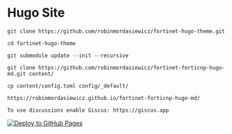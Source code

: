 # Hugo Site

```
git clone https://github.com/robinmordasiewicz/fortinet-hugo-theme.git

cd fortinet-hugo-theme

git submodule update --init --recursive

git clone https://github.com/robinmordasiewicz/fortinet-forticnp-hugo-md.git content/

cp content/config.toml config/_default/

https://robinmordasiewicz.github.io/fortinet-forticnp-hugo-md/

To use discussions enable Giscus: https://giscus.app

```

[![Deploy to GitHub Pages](https://github.com/robinmordasiewicz/fortinet-forticnp-hugo-md/actions/workflows/deploy.yaml/badge.svg)](https://github.com/robinmordasiewicz/fortinet-forticnp-hugo-md/actions/workflows/deploy.yaml)


